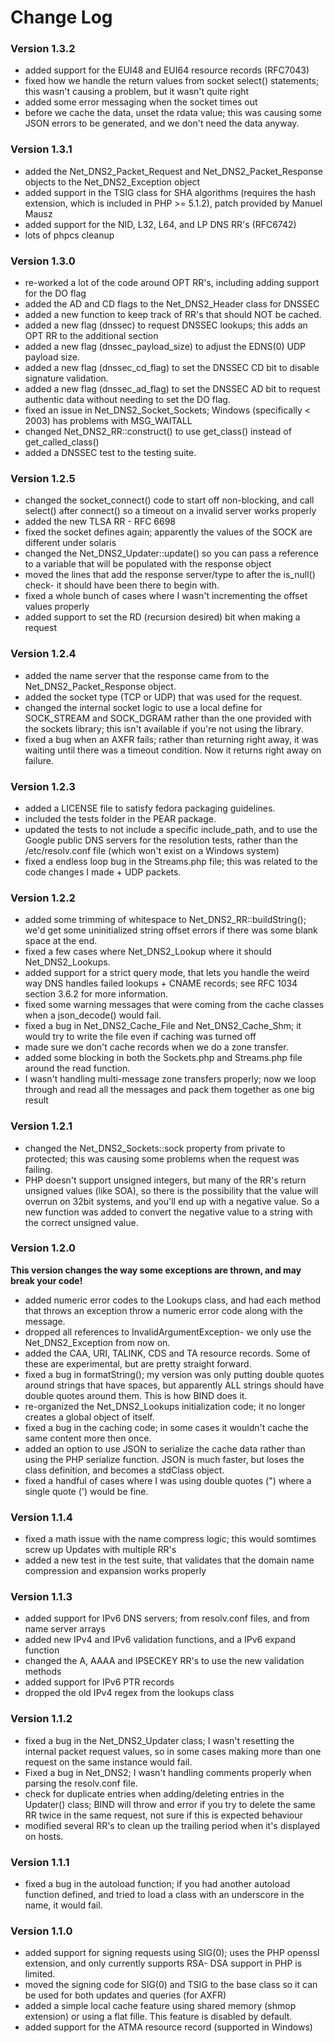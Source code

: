 # Change Log #

### Version 1.3.2 ###

  * added support for the EUI48 and EUI64 resource records (RFC7043)
  * fixed how we handle the return values from socket select() statements; this wasn't causing a problem, but it wasn't quite right
  * added some error messaging when the socket times out
  * before we cache the data, unset the rdata value; this was causing some JSON errors to be generated, and we don't need the data anyway.

### Version 1.3.1 ###

  * added the Net\_DNS2\_Packet\_Request and Net\_DNS2\_Packet\_Response objects to the Net\_DNS2\_Exception object
  * added support in the TSIG class for SHA algorithms (requires the hash extension, which is included in PHP >= 5.1.2), patch provided by Manuel Mausz
  * added support for the NID, L32, L64, and LP DNS RR's (RFC6742)
  * lots of phpcs cleanup

### Version 1.3.0 ###

  * re-worked a lot of the code around OPT RR's, including adding support for the DO flag
  * added the AD and CD flags to the Net\_DNS2\_Header class for DNSSEC
  * added a new function to keep track of RR's that should NOT be cached.
  * added a new flag (dnssec) to request DNSSEC lookups; this adds an OPT RR to the additional section
  * added a new flag (dnssec\_payload\_size) to adjust the EDNS(0) UDP payload size.
  * added a new flag (dnssec\_cd\_flag) to set the DNSSEC CD bit to disable signature validation.
  * added a new flag (dnssec\_ad\_flag) to set the DNSSEC AD bit to request authentic data without needing to set the DO flag.
  * fixed an issue in Net\_DNS2\_Socket\_Sockets; Windows (specifically < 2003) has problems with MSG\_WAITALL
  * changed Net\_DNS2\_RR::construct() to use get\_class() instead of get\_called\_class()
  * added a DNSSEC test to the testing suite.

### Version 1.2.5 ###

  * changed the socket\_connect() code to start off non-blocking, and call select() after connect() so a timeout on a invalid server works properly
  * added the new TLSA RR - RFC 6698
  * fixed the socket defines again; apparently the values of the SOCK are different under solaris
  * changed the Net\_DNS2\_Updater::update() so you can pass a reference to a variable that will be populated with the response object
  * moved the lines that add the response server/type to after the is\_null() check- it should have been there to begin with.
  * fixed a whole bunch of cases where I wasn't incrementing the offset values properly
  * added support to set the RD (recursion desired) bit when making a request

### Version 1.2.4 ###

  * added the name server that the response came from to the Net\_DNS2\_Packet\_Response object.
  * added the socket type (TCP or UDP) that was used for the request.
  * changed the internal socket logic to use a local define for SOCK\_STREAM and SOCK\_DGRAM rather than the one provided with the sockets library; this isn't available if you're not using the library.
  * fixed a bug when an AXFR fails; rather than returning right away, it was waiting until there was a timeout condition. Now it returns right away on failure.

### Version 1.2.3 ###

  * added a LICENSE file to satisfy fedora packaging guidelines.
  * included the tests folder in the PEAR package.
  * updated the tests to not include a specific include\_path, and to use the Google public DNS servers for the resolution tests, rather than the /etc/resolv.conf file (which won't exist on a Windows system)
  * fixed a endless loop bug in the Streams.php file; this was related to the code changes I made + UDP packets.

### Version 1.2.2 ###

  * added some trimming of whitespace to Net\_DNS2\_RR::buildString(); we'd get some uninitialized string offset errors if there was some blank space at the end.
  * fixed a few cases where Net\_DNS2\_Lookup where it should Net\_DNS2\_Lookups.
  * added support for a strict query mode, that lets you handle the weird way DNS handles failed lookups + CNAME records; see RFC 1034 section 3.6.2 for more information.
  * fixed some warning messages that were coming from the cache classes when a json\_decode() would fail.
  * fixed a bug in Net\_DNS2\_Cache\_File and Net\_DNS2\_Cache\_Shm; it would try to write the file even if caching was turned off
  * made sure we don't cache records when we do a zone transfer.
  * added some blocking in both the Sockets.php and Streams.php file around the read function.
  * I wasn't handling multi-message zone transfers properly; now we loop through and read all the messages and pack them together as one big result

### Version 1.2.1 ###

  * changed the Net\_DNS2\_Sockets::sock property from private to protected; this was causing some problems when the request was failing.
  * PHP doesn't support unsigned integers, but many of the RR's return unsigned values (like SOA), so there is the possibility that the value will overrun on 32bit systems, and you'll end up with a negative value. So a new function was added to convert the negative value to a string with the correct unsigned value.

### Version 1.2.0 ###

**This version changes the way some exceptions are thrown, and may break your code!**

  * added numeric error codes to the Lookups class, and had each method that throws an exception throw a numeric error code along with the message.
  * dropped all references to InvalidArgumentException- we only use the Net\_DNS2\_Exception from now on.
  * added the CAA, URI, TALINK, CDS and TA resource records. Some of these are experimental, but are pretty straight forward.
  * fixed a bug in formatString(); my version was only putting double quotes around strings that have spaces, but apparently ALL strings should have double quotes around them. This is how BIND does it.
  * re-organized the Net\_DNS2\_Lookups initialization code; it no longer creates a global object of itself.
  * fixed a bug in the caching code; in some cases it wouldn't cache the same content more then once.
  * added an option to use JSON to serialize the cache data rather than using the PHP serialize function. JSON is much faster, but loses the class definition, and becomes a stdClass object.
  * fixed a handful of cases where I was using double quotes (") where a single quote (') would be fine.

### Version 1.1.4 ###

  * fixed a math issue with the name compress logic; this would somtimes screw up Updates with multiple RR's
  * added a new test in the test suite, that validates that the domain name compression and expansion works properly

### Version 1.1.3 ###

  * added support for IPv6 DNS servers; from resolv.conf files, and from name server arrays
  * added new IPv4 and IPv6 validation functions, and a IPv6 expand function
  * changed the A, AAAA and IPSECKEY RR&apos;s to use the new validation methods
  * added support for IPv6 PTR records
  * dropped the old IPv4 regex from the lookups class

### Version 1.1.2 ###

  * fixed a bug in the Net\_DNS2\_Updater class; I wasn't resetting the internal packet request values, so in some cases making more than one request on the same instance would fail.
  * Fixed a bug in Net\_DNS2; I wasn't handling comments properly when parsing the resolv.conf file.
  * check for duplicate entries when adding/deleting entries in the Updater() class; BIND will throw and error if you try to delete the same RR twice in the same request, not sure if this is expected behaviour
  * modified several RR's to clean up the trailing period when it's displayed on hosts.

### Version 1.1.1 ###

  * fixed a bug in the autoload function; if you had another autoload function defined, and tried to load a class with an underscore in the name, it would fail.

### Version 1.1.0 ###

  * added support for signing requests using SIG(0); uses the PHP openssl extension, and only currently supports RSA- DSA support in PHP is limited.
  * moved the signing code for SIG(0) and TSIG to the base class so it can be used for both updates and queries (for AXFR)
  * added a simple local cache feature using shared memory (shmop extension) or using a flat fille. This feature is disabled by default.
  * added support for the ATMA resource record (supported in Windows)